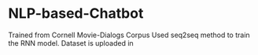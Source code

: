 # NLP-based-Chatbot
Trained from Cornell Movie-Dialogs Corpus Used seq2seq method to train the RNN model.
Dataset is uploaded in 
